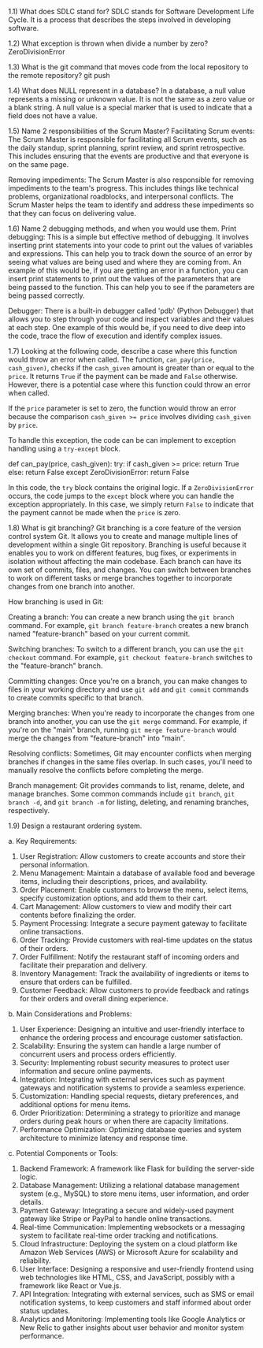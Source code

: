 1.1) What does SDLC stand for?
SDLC stands for Software Development Life Cycle. It is a process that describes the steps involved in developing 
software. 

1.2) What exception is thrown when divide a number by zero?
ZeroDivisionError

1.3) What is the git command that moves code from the local repository to the remote repository?
git push 

1.4) What does NULL represent in a database?
In a database, a null value represents a missing or unknown value. It is not the same as a zero value or a blank string. 
A null value is a special marker that is used to indicate that a field does not have a value.

1.5) Name 2 responsibilities of the Scrum Master?
Facilitating Scrum events: The Scrum Master is responsible for facilitating all Scrum events, such as the daily standup, 
sprint planning, sprint review, and sprint retrospective. This includes ensuring that the events are productive and that 
everyone is on the same page.


Removing impediments: The Scrum Master is also responsible for removing impediments to the team's progress. This 
includes things like technical problems, organizational roadblocks, and interpersonal conflicts. The Scrum Master 
helps the team to identify and address these impediments so that they can focus on delivering value.

1.6) Name 2 debugging methods, and when you would use them.
Print debugging: This is a simple but effective method of debugging. It involves inserting print statements into your 
code to print out the values of variables and expressions. This can help you to track down the source of an error by 
seeing what values are being used and where they are coming from. An example of this would be, if you are getting an 
error in a function, you can insert print statements to print out the values of the parameters that are being passed to 
the function. This can help you to see if the parameters are being passed correctly.

Debugger: There is a built-in debugger called 'pdb' (Python Debugger) that allows you to step through your code and
inspect variables and their values at each step. One example of this would be, if you need to dive deep into the code,
trace the flow of execution and identify complex issues.

1.7) Looking at the following code, describe a case where this function would throw an error when called.
The function, `can_pay(price, cash_given)`, checks if the `cash_given` amount is greater than or equal to the 
`price`. It returns `True` if the payment can be made and `False` otherwise. However, there is a potential case where 
this function could throw an error when called.

If the `price` parameter is set to zero, the function would throw an error because the comparison `cash_given >= price` 
involves dividing `cash_given` by `price`. 

To handle this exception, the code can be can implement to exception handling using a `try-except` block. 


def can_pay(price, cash_given):
    try:
        if cash_given >= price:
            return True
        else:
            return False
    except ZeroDivisionError:
        return False


In this code, the `try` block contains the original logic. If a `ZeroDivisionError` occurs, the code jumps to 
the `except` block where you can handle the exception appropriately. In this case, we simply return `False` to indicate 
that the payment cannot be made when the `price` is zero.

1.8) What is git branching?
Git branching is a core feature of the version control system Git. It allows you to create and manage multiple lines of 
development within a single Git repository. Branching is useful because it enables you to work on different features, 
bug fixes, or experiments in isolation without affecting the main codebase. Each branch can have its own set of commits, 
files, and changes. You can switch between branches to work on different tasks or merge branches together to incorporate 
changes from one branch into another.

How branching is used in Git:

Creating a branch: You can create a new branch using the `git branch` command. For example, `git branch feature-branch` 
creates a new branch named "feature-branch" based on your current commit.

Switching branches: To switch to a different branch, you can use the `git checkout` command. For example, 
`git checkout feature-branch` switches to the "feature-branch" branch.

Committing changes: Once you're on a branch, you can make changes to files in your working directory and use `git add` 
and `git commit` commands to create commits specific to that branch.

Merging branches: When you're ready to incorporate the changes from one branch into another, you can use the 
`git merge` command. For example, if you're on the "main" branch, running `git merge feature-branch` would merge the 
changes from "feature-branch" into "main".

Resolving conflicts: Sometimes, Git may encounter conflicts when merging branches if changes in the same files 
overlap. In such cases, you'll need to manually resolve the conflicts before completing the merge.

Branch management: Git provides commands to list, rename, delete, and manage branches. Some common commands include 
`git branch`, `git branch -d`, and `git branch -m` for listing, deleting, and renaming branches, respectively.



1.9) Design a restaurant ordering system.

a. Key Requirements:
1. User Registration: Allow customers to create accounts and store their personal information.
2. Menu Management: Maintain a database of available food and beverage items, including their descriptions, prices, and availability.
3. Order Placement: Enable customers to browse the menu, select items, specify customization options, and add them to their cart.
4. Cart Management: Allow customers to view and modify their cart contents before finalizing the order.
5. Payment Processing: Integrate a secure payment gateway to facilitate online transactions.
6. Order Tracking: Provide customers with real-time updates on the status of their orders.
7. Order Fulfillment: Notify the restaurant staff of incoming orders and facilitate their preparation and delivery.
8. Inventory Management: Track the availability of ingredients or items to ensure that orders can be fulfilled.
9. Customer Feedback: Allow customers to provide feedback and ratings for their orders and overall dining experience.

b. Main Considerations and Problems:
1. User Experience: Designing an intuitive and user-friendly interface to enhance the ordering process and encourage customer satisfaction.
2. Scalability: Ensuring the system can handle a large number of concurrent users and process orders efficiently.
3. Security: Implementing robust security measures to protect user information and secure online payments.
4. Integration: Integrating with external services such as payment gateways and notification systems to provide a seamless experience.
5. Customization: Handling special requests, dietary preferences, and additional options for menu items.
6. Order Prioritization: Determining a strategy to prioritize and manage orders during peak hours or when there are capacity limitations.
7. Performance Optimization: Optimizing database queries and system architecture to minimize latency and response time.

c. Potential Components or Tools:
1. Backend Framework: A framework like Flask for building the server-side logic.
2. Database Management: Utilizing a relational database management system (e.g., MySQL) to store menu items, user information, and order details.
3. Payment Gateway: Integrating a secure and widely-used payment gateway like Stripe or PayPal to handle online transactions.
4. Real-time Communication: Implementing websockets or a messaging system to facilitate real-time order tracking and notifications.
5. Cloud Infrastructure: Deploying the system on a cloud platform like Amazon Web Services (AWS) or Microsoft Azure for scalability and reliability.
6. User Interface: Designing a responsive and user-friendly frontend using web technologies like HTML, CSS, and JavaScript, possibly with a framework like React or Vue.js.
7. API Integration: Integrating with external services, such as SMS or email notification systems, to keep customers and staff informed about order status updates.
8. Analytics and Monitoring: Implementing tools like Google Analytics or New Relic to gather insights about user behavior and monitor system performance.
